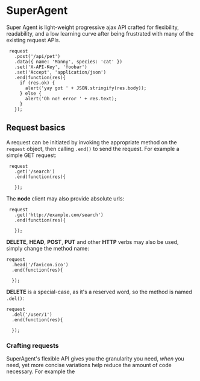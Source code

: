 # SuperAgent

 Super Agent is light-weight progressive ajax API crafted for flexibility, readability, and a low learning curve after being frustrated with many of the existing request APIs.

     request
       .post('/api/pet')
       .data({ name: 'Manny', species: 'cat' })
       .set('X-API-Key', 'foobar')
       .set('Accept', 'application/json')
       .end(function(res){
         if (res.ok) {
           alert('yay got ' + JSON.stringify(res.body));
         } else {
           alert('Oh no! error ' + res.text);
         }
       });

## Request basics

 A request can be initiated by invoking the appropriate method on the `request` object, then calling `.end()` to send the request. For example a simple GET request:
 
     request
       .get('/search')
       .end(function(res){
       
       });

 The __node__ client may also provide absolute urls:

     request
       .get('http://example.com/search')
       .end(function(res){
     
       });

  __DELETE__, __HEAD__, __POST__, __PUT__ and other __HTTP__ verbs may also be used, simply change the method name:
  
    request
      .head('/favicon.ico')
      .end(function(res){
      
      });

  __DELETE__ is a special-case, as it's a reserved word, so the method is named `.del()`:
  
    request
      .del('/user/1')
      .end(function(res){
        
      });

### Crafting requests

  SuperAgent's flexible API gives you the granularity you need, _when_ you need, yet more concise variations help reduce the amount of code necessary. For example the 